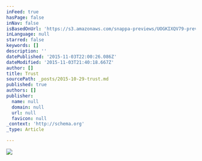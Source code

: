 ```yaml
---
inFeed: true
hasPage: false
inNav: false
isBasedOnUrl: 'https://s3.amazonaws.com/snappa-previews/UOGKIXQV79-preview.png?v=0'
inLanguage: null
starred: false
keywords: []
description: ''
datePublished: '2015-11-03T22:00:26.086Z'
dateModified: '2015-11-03T21:40:18.667Z'
author: []
title: Trust
sourcePath: _posts/2015-10-29-trust.md
published: true
authors: []
publisher:
  name: null
  domain: null
  url: null
  favicon: null
_context: 'http://schema.org'
_type: Article

---
```

![](https://s3.amazonaws.com/snappa-previews/UOGKIXQV79-preview.png?v=0)